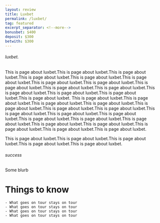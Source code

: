 ```yaml
---
layout: review
title: Luxbet
permalink: /luxbet/
tag: featured
excerpt_separator: <!--more-->
bonusbet: $400
deposit: $300
betwith: $300
---
```

###### luxbet.
<!--more-->
This is page about luxbet.This is page about luxbet.This is page about luxbet.This is page about luxbet.This is page about luxbet.This is page about luxbet.This is page about luxbet.This is page about luxbet.This is page about luxbet.This is page about luxbet.This is page about luxbet.This is page about luxbet.This is page about luxbet.This is page about luxbet.This is page about luxbet.
This is page about luxbet.This is page about luxbet.This is page about luxbet.This is page about luxbet.This is page about luxbet.This is page about luxbet.This is page about luxbet.This is page about luxbet.This is page about luxbet.This is page about luxbet.This is page about luxbet.This is page about luxbet.This is page about luxbet.This is page about luxbet.This is page about luxbet.This is page about luxbet.This is page about luxbet.This is page about luxbet.
<!--more-->
This is page about luxbet.This is page about luxbet.This is page about luxbet.This is page about luxbet.This is page about luxbet.

###### success

Some blurb

# Things to know

    - What goes on tour stays on tour
    - What goes on tour stays on tour
    - What goes on tour stays on tour
    - What goes on tour stays on tour